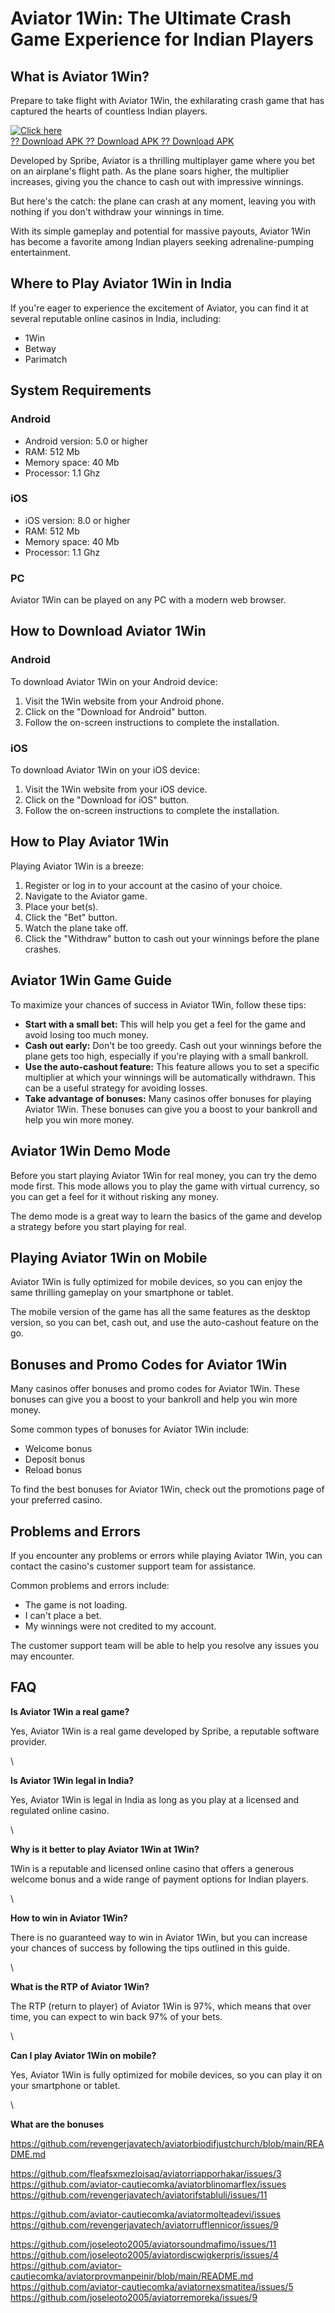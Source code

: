 # Aviator 1Win: The Ultimate Crash Game Experience for Indian Players

## What is Aviator 1Win?

Prepare to take flight with Aviator 1Win, the exhilarating crash game
that has captured the hearts of countless Indian players.

[![Click
here](https://readscoops.com/wp-content/uploads/2023/03/Readscoop-aviator-1-1.jpg)](https://traff.sbs/deff)\
[?? Download APK ?? Download APK ?? Download
APK](https://traff.sbs/deff)

Developed by Spribe, Aviator is a thrilling multiplayer game where you
bet on an airplane\'s flight path. As the plane soars higher, the
multiplier increases, giving you the chance to cash out with impressive
winnings.

But here\'s the catch: the plane can crash at any moment, leaving you
with nothing if you don\'t withdraw your winnings in time.

With its simple gameplay and potential for massive payouts, Aviator 1Win
has become a favorite among Indian players seeking adrenaline-pumping
entertainment.

## Where to Play Aviator 1Win in India

If you\'re eager to experience the excitement of Aviator, you can find
it at several reputable online casinos in India, including:

-   1Win
-   Betway
-   Parimatch

## System Requirements

### Android

-   Android version: 5.0 or higher
-   RAM: 512 Mb
-   Memory space: 40 Mb
-   Processor: 1.1 Ghz

### iOS

-   iOS version: 8.0 or higher
-   RAM: 512 Mb
-   Memory space: 40 Mb
-   Processor: 1.1 Ghz

### PC

Aviator 1Win can be played on any PC with a modern web browser.

## How to Download Aviator 1Win

### Android

To download Aviator 1Win on your Android device:

1.  Visit the 1Win website from your Android phone.
2.  Click on the "Download for Android" button.
3.  Follow the on-screen instructions to complete the installation.

### iOS

To download Aviator 1Win on your iOS device:

1.  Visit the 1Win website from your iOS device.
2.  Click on the "Download for iOS" button.
3.  Follow the on-screen instructions to complete the installation.

## How to Play Aviator 1Win

Playing Aviator 1Win is a breeze:

1.  Register or log in to your account at the casino of your choice.
2.  Navigate to the Aviator game.
3.  Place your bet(s).
4.  Click the "Bet" button.
5.  Watch the plane take off.
6.  Click the "Withdraw" button to cash out your winnings before
    the plane crashes.

## Aviator 1Win Game Guide

To maximize your chances of success in Aviator 1Win, follow these tips:

-   **Start with a small bet:** This will help you get a feel for the
    game and avoid losing too much money.
-   **Cash out early:** Don\'t be too greedy. Cash out your winnings
    before the plane gets too high, especially if you\'re playing with a
    small bankroll.
-   **Use the auto-cashout feature:** This feature allows you to set a
    specific multiplier at which your winnings will be automatically
    withdrawn. This can be a useful strategy for avoiding losses.
-   **Take advantage of bonuses:** Many casinos offer bonuses for
    playing Aviator 1Win. These bonuses can give you a boost to your
    bankroll and help you win more money.

## Aviator 1Win Demo Mode

Before you start playing Aviator 1Win for real money, you can try the
demo mode first. This mode allows you to play the game with virtual
currency, so you can get a feel for it without risking any money.

The demo mode is a great way to learn the basics of the game and develop
a strategy before you start playing for real.

## Playing Aviator 1Win on Mobile

Aviator 1Win is fully optimized for mobile devices, so you can enjoy the
same thrilling gameplay on your smartphone or tablet.

The mobile version of the game has all the same features as the desktop
version, so you can bet, cash out, and use the auto-cashout feature on
the go.

## Bonuses and Promo Codes for Aviator 1Win

Many casinos offer bonuses and promo codes for Aviator 1Win. These
bonuses can give you a boost to your bankroll and help you win more
money.

Some common types of bonuses for Aviator 1Win include:

-   Welcome bonus
-   Deposit bonus
-   Reload bonus

To find the best bonuses for Aviator 1Win, check out the promotions page
of your preferred casino.

## Problems and Errors

If you encounter any problems or errors while playing Aviator 1Win, you
can contact the casino\'s customer support team for assistance.

Common problems and errors include:

-   The game is not loading.
-   I can\'t place a bet.
-   My winnings were not credited to my account.

The customer support team will be able to help you resolve any issues
you may encounter.

## FAQ

**Is Aviator 1Win a real game?**

Yes, Aviator 1Win is a real game developed by Spribe, a reputable
software provider.

\

**Is Aviator 1Win legal in India?**

Yes, Aviator 1Win is legal in India as long as you play at a licensed
and regulated online casino.

\

**Why is it better to play Aviator 1Win at 1Win?**

1Win is a reputable and licensed online casino that offers a generous
welcome bonus and a wide range of payment options for Indian players.

\

**How to win in Aviator 1Win?**

There is no guaranteed way to win in Aviator 1Win, but you can increase
your chances of success by following the tips outlined in this guide.

\

**What is the RTP of Aviator 1Win?**

The RTP (return to player) of Aviator 1Win is 97%, which means that over
time, you can expect to win back 97% of your bets.

\

**Can I play Aviator 1Win on mobile?**

Yes, Aviator 1Win is fully optimized for mobile devices, so you can play
it on your smartphone or tablet.

\

**What are the bonuses**

https://github.com/revengerjavatech/aviatorbiodifjustchurch/blob/main/README.md

https://github.com/fleafsxmezloisaq/aviatorriapporhakar/issues/3
https://github.com/aviator-cautiecomka/aviatorblinomarflex/issues
https://github.com/revengerjavatech/aviatorifstabluli/issues/11

https://github.com/aviator-cautiecomka/aviatormolteadevi/issues
https://github.com/revengerjavatech/aviatorrufflennicor/issues/9


https://github.com/joseleoto2005/aviatorsoundmafimo/issues/11
https://github.com/joseleoto2005/aviatordiscwigkerpris/issues/4
https://github.com/aviator-cautiecomka/aviatorprovmanpeinir/blob/main/README.md
https://github.com/aviator-cautiecomka/aviatornexsmatitea/issues/5
https://github.com/joseleoto2005/aviatorremoreka/issues/9
